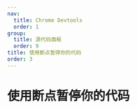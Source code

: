 ```yaml
---
nav:
  title: Chrome Devtools
  order: 1
group:
  title: 源代码面板
  order: 9
title: 使用断点暂停你的代码
order: 3
---
```

<h1>使用断点暂停你的代码</h1>